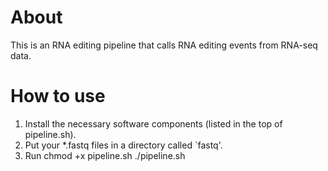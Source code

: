 # About
This is an RNA editing pipeline that calls RNA editing events from RNA-seq data.

# How to use
1. Install the necessary software components (listed in the top of pipeline.sh).
2. Put your *.fastq files in a directory called `fastq'.
3. Run
    chmod +x pipeline.sh
    ./pipeline.sh